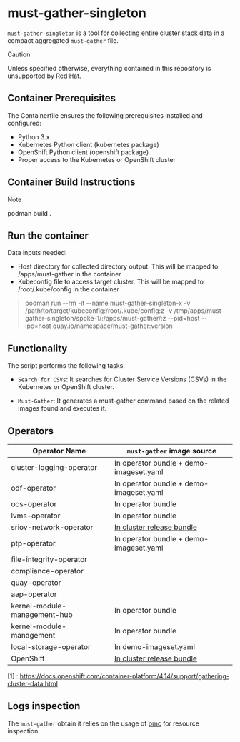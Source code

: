 # must-gather-singleton

`must-gather-singleton` is a tool for collecting entire cluster stack data in a compact aggregated `must-gather` file.

> [!CAUTION]
> Unless specified otherwise, everything contained in this repository is unsupported by Red Hat.

## Container Prerequisites

The Containerfile ensures the following prerequisites installed and configured:

- Python 3.x
- Kubernetes Python client (kubernetes package)
- OpenShift Python client (openshift package)
- Proper access to the Kubernetes or OpenShift cluster

## Container Build Instructions

> [!NOTE]  
> podman build .

## Run the container

Data inputs needed:

- Host directory for collected directory output. This will be mapped to /apps/must-gather in the container
- Kubeconfig file to access target cluster. This will be mapped to /root/.kube/config in the container


> podman run --rm -it --name must-gather-singleton-x -v /path/to/target/kubeconfig:/root/.kube/config:z -v /tmp/apps/must-gather-singleton/spoke-1/:/apps/must-gather/:z --pid=host --ipc=host quay.io/namespace/must-gather:version

## Functionality
The script performs the following tasks:

- `Search for CSVs`: It searches for Cluster Service Versions (CSVs) in the Kubernetes or OpenShift cluster.

- `Must-Gather`: It generates a must-gather command based on the related images found and executes it.


## Operators 

| Operator Name              | `must-gather` image source  |
|----------------------------|---------------------------|
| cluster-logging-operator   | In operator bundle + demo-imageset.yaml       |
| odf-operator               | In operator bundle + demo-imageset.yaml       |
| ocs-operator               | In operator bundle        |
| lvms-operator              | In operator bundle        |
| sriov-network-operator     | [In cluster release bundle](https://github.com/openshift/must-gather) |
| ptp-operator               | In operator bundle + demo-imageset.yaml       |
| file-integrity-operator    |
| compliance-operator        |
| quay-operator              |
| aap-operator               |
| kernel-module-management-hub |In operator bundle        |
| kernel-module-management   |  In operator bundle        |
| local-storage-operator     | In demo-imageset.yaml      |
| OpenShift                  | [In cluster release bundle](https://github.com/openshift/must-gather) |

[1] : https://docs.openshift.com/container-platform/4.14/support/gathering-cluster-data.html



## Logs inspection

The `must-gather` obtain it relies on the usage of [omc](https://github.com/gmeghnag/omc)  for resource inspection.
